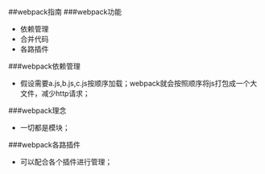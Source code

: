 ##webpack指南
###webpack功能
- 依赖管理
- 合并代码
- 各路插件

###webpack依赖管理
- 假设需要a.js,b.js,c.js按顺序加载；webpack就会按照顺序将js打包成一个大文件，减少http请求；

###webpack理念
- 一切都是模块；

###webpack各路插件
- 可以配合各个插件进行管理；
